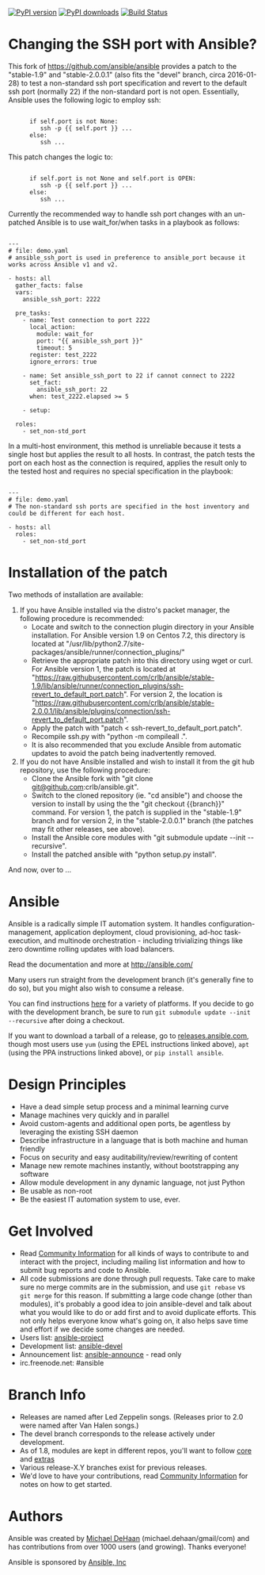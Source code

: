[![PyPI version](https://img.shields.io/pypi/v/ansible.svg)](https://pypi.python.org/pypi/ansible)
[![PyPI downloads](https://img.shields.io/pypi/dm/ansible.svg)](https://pypi.python.org/pypi/ansible)
[![Build Status](https://travis-ci.org/ansible/ansible.svg?branch=devel)](https://travis-ci.org/ansible/ansible)


Changing the SSH port with Ansible?
===================================

This fork of https://github.com/ansible/ansible provides a patch to the "stable-1.9" and "stable-2.0.0.1" (also fits the "devel" branch, circa 2016-01-28) to test a non-standard ssh port specification and revert to the default ssh port (normally 22) if the non-standard port is not open. Essentially, Ansible uses the following logic to employ ssh:

<pre><code>
      if self.port is not None:
         ssh -p {{ self.port }} ...
      else:
         ssh ...
</code></pre>

This patch changes the logic to:

<pre><code>
      if self.port is not None and self.port is OPEN:
         ssh -p {{ self.port }} ...
      else:
         ssh ...
</code></pre>

Currently the recommended way to handle ssh port changes with an un-patched Ansible is to use wait_for/when tasks in a playbook as follows:

<pre><code>
---
# file: demo.yaml
# ansible_ssh_port is used in preference to ansible_port because it works across Ansible v1 and v2.

- hosts: all
  gather_facts: false
  vars:
    ansible_ssh_port: 2222

  pre_tasks:
    - name: Test connection to port 2222
      local_action:
        module: wait_for
        port: "{{ ansible_ssh_port }}"
        timeout: 5
      register: test_2222
      ignore_errors: true

    - name: Set ansible_ssh_port to 22 if cannot connect to 2222
      set_fact:
        ansible_ssh_port: 22
      when: test_2222.elapsed >= 5

    - setup:

  roles:
    - set_non-std_port
</code></pre>

In a multi-host environment, this method is unreliable because it tests a single host but applies the result to all hosts. In contrast, the patch tests the port on each host as the connection is required, applies the result only to the tested host and requires no special specification in the playbook:

<pre><code>
---
# file: demo.yaml
# The non-standard ssh ports are specified in the host inventory and could be different for each host.

- hosts: all
  roles:
    - set_non-std_port
</code></pre>

Installation of the patch
=========================

Two methods of installation are available:

   1. If you have Ansible installed via the distro's packet manager, the following procedure is recommended:
      * Locate and switch to the connection plugin directory in your Ansible installation. For Ansible version 1.9 on Centos 7.2, this directory is located at "/usr/lib/python2.7/site-packages/ansible/runner/connection_plugins/"
      * Retrieve the appropriate patch into this directory using wget or curl. For Ansible version 1, the patch is located at "https://raw.githubusercontent.com/crlb/ansible/stable-1.9/lib/ansible/runner/connection_plugins/ssh-revert_to_default_port.patch". For version 2, the location is "https://raw.githubusercontent.com/crlb/ansible/stable-2.0.0.1/lib/ansible/plugins/connection/ssh-revert_to_default_port.patch".
      * Apply the patch with "patch < ssh-revert_to_default_port.patch".
      * Recompile ssh.py with "python -m compileall .".
      * It is also recommended that you exclude Ansible from automatic updates to avoid the patch being inadvertently removed.
   1. If you do not have Ansible installed and wish to install it from the git hub repository, use the following procedure:
      * Clone the Ansible fork with "git clone git@github.com:crlb/ansible.git".
      * Switch to the cloned repository (ie. "cd ansible") and  choose the version to install by using the the "git checkout {{branch}}" command. For version 1, the patch is supplied in the "stable-1.9" branch and for version 2, in the "stable-2.0.0.1" branch (the patches may fit other releases, see above).
      * Install the Ansible core modules with "git submodule update --init --recursive".
      * Install the patched ansible with "python setup.py install".

And now, over to ...

Ansible
=======

Ansible is a radically simple IT automation system.  It handles configuration-management, application deployment, cloud provisioning, ad-hoc task-execution, and multinode orchestration - including trivializing things like zero downtime rolling updates with load balancers.

Read the documentation and more at http://ansible.com/

Many users run straight from the development branch (it's generally fine to do so), but you might also wish to consume a release.  

You can find instructions [here](http://docs.ansible.com/intro_getting_started.html) for a variety of platforms.  If you decide to go with the development branch, be sure to run `git submodule update --init --recursive` after doing a checkout. 

If you want to download a tarball of a release, go to [releases.ansible.com](http://releases.ansible.com/ansible), though most users use `yum` (using the EPEL instructions linked above), `apt` (using the PPA instructions linked above), or `pip install ansible`.

Design Principles
=================

   * Have a dead simple setup process and a minimal learning curve
   * Manage machines very quickly and in parallel
   * Avoid custom-agents and additional open ports, be agentless by leveraging the existing SSH daemon
   * Describe infrastructure in a language that is both machine and human friendly
   * Focus on security and easy auditability/review/rewriting of content
   * Manage new remote machines instantly, without bootstrapping any software
   * Allow module development in any dynamic language, not just Python
   * Be usable as non-root
   * Be the easiest IT automation system to use, ever.
  
Get Involved
============

   * Read [Community Information](http://docs.ansible.com/community.html) for all kinds of ways to contribute to and interact with the project, including mailing list information and how to submit bug reports and code to Ansible.  
   * All code submissions are done through pull requests.  Take care to make sure no merge commits are in the submission, and use `git rebase` vs `git merge` for this reason.  If submitting a large code change (other than modules), it's probably a good idea to join ansible-devel and talk about what you would like to do or add first and to avoid duplicate efforts.  This not only helps everyone know what's going on, it also helps save time and effort if we decide some changes are needed.
   * Users list: [ansible-project](http://groups.google.com/group/ansible-project)
   * Development list: [ansible-devel](http://groups.google.com/group/ansible-devel)
   * Announcement list: [ansible-announce](http://groups.google.com/group/ansible-announce) - read only
   * irc.freenode.net: #ansible

Branch Info
===========

   * Releases are named after Led Zeppelin songs. (Releases prior to 2.0 were named after Van Halen songs.)
   * The devel branch corresponds to the release actively under development.
   * As of 1.8, modules are kept in different repos, you'll want to follow [core](https://github.com/ansible/ansible-modules-core) and [extras](https://github.com/ansible/ansible-modules-extras)
   * Various release-X.Y branches exist for previous releases.
   * We'd love to have your contributions, read [Community Information](http://docs.ansible.com/community.html) for notes on how to get started.

Authors
=======

Ansible was created by [Michael DeHaan](https://github.com/mpdehaan) (michael.dehaan/gmail/com) and has contributions from over 1000 users (and growing).  Thanks everyone!

Ansible is sponsored by [Ansible, Inc](http://ansible.com)



